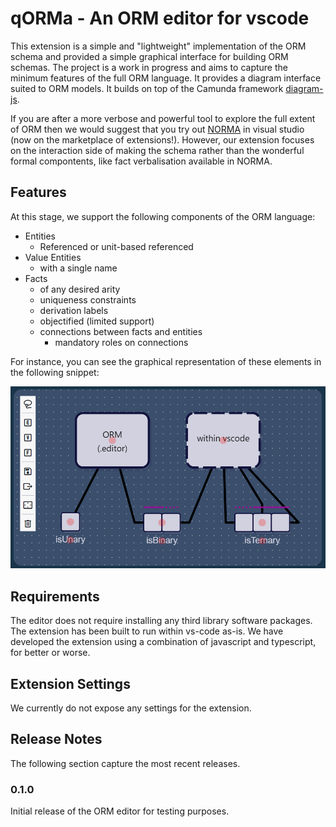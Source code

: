 # qORMa - An ORM editor for vscode

This extension is a simple and "lightweight" implementation of the ORM schema and provided a simple graphical interface for building ORM schemas. The project is a work in progress and aims to capture the minimum features of the full ORM language. It provides a diagram interface suited to ORM models. It builds on top of the Camunda framework [diagram-js](https://github.com/bpmn-io/diagram-js).

If you are after a more verbose and powerful tool to explore the full extent of ORM then we would suggest that you try out [NORMA](https://marketplace.visualstudio.com/items?itemName=ORMSolutions.NORMA2019) in visual studio (now on the marketplace of extensions!). However, our extension focuses on the interaction side of making the schema rather than the wonderful formal compontents, like fact verbalisation available in NORMA.

## Features

At this stage, we support the following components of the ORM language:
- Entities
    - Referenced or unit-based referenced
- Value Entities
    - with a single name
- Facts
    - of any desired arity
    - uniqueness constraints
    - derivation labels
    - objectified (limited support)
    - connections between facts and entities
        - mandatory roles on connections

For instance, you can see the graphical representation of these elements in the following snippet:

![image](./extension-assets/entities-and-values.png)

## Requirements

The editor does not require installing any third library software packages. The extension has been built to run within vs-code as-is. We have developed the extension using a combination of javascript and typescript, for better or worse.

## Extension Settings

We currently do not expose any settings for the extension.

## Release Notes

The following section capture the most recent releases.

### 0.1.0

Initial release of the ORM editor for testing purposes.
